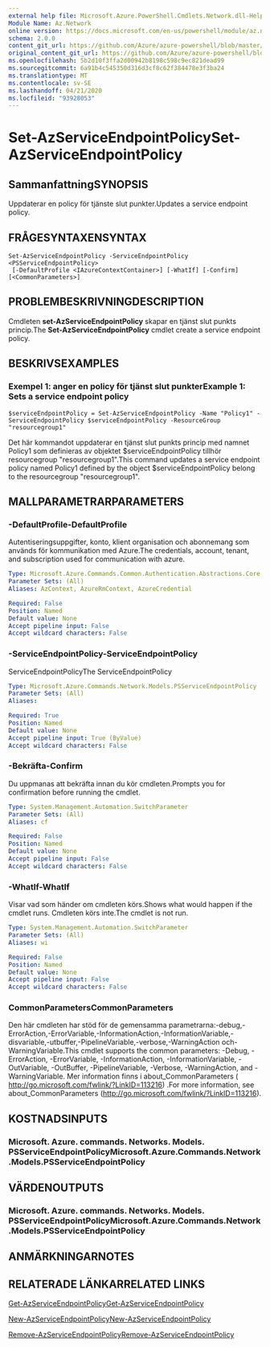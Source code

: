 ```yaml
---
external help file: Microsoft.Azure.PowerShell.Cmdlets.Network.dll-Help.xml
Module Name: Az.Network
online version: https://docs.microsoft.com/en-us/powershell/module/az.network/set-azserviceendpointpolicy
schema: 2.0.0
content_git_url: https://github.com/Azure/azure-powershell/blob/master/src/Network/Network/help/Set-AzServiceEndpointPolicy.md
original_content_git_url: https://github.com/Azure/azure-powershell/blob/master/src/Network/Network/help/Set-AzServiceEndpointPolicy.md
ms.openlocfilehash: 5b2d10f3ffa2d00942b8198c598c9ec821dead99
ms.sourcegitcommit: 6a91b4c545350d316d3cf8c62f384478e3f3ba24
ms.translationtype: MT
ms.contentlocale: sv-SE
ms.lasthandoff: 04/21/2020
ms.locfileid: "93928053"
---
```

# <span data-ttu-id="c1cb3-101">Set-AzServiceEndpointPolicy</span><span class="sxs-lookup"><span data-stu-id="c1cb3-101">Set-AzServiceEndpointPolicy</span></span>

## <span data-ttu-id="c1cb3-102">Sammanfattning</span><span class="sxs-lookup"><span data-stu-id="c1cb3-102">SYNOPSIS</span></span>
<span data-ttu-id="c1cb3-103">Uppdaterar en policy för tjänste slut punkter.</span><span class="sxs-lookup"><span data-stu-id="c1cb3-103">Updates a service endpoint policy.</span></span>

## <span data-ttu-id="c1cb3-104">FRÅGESYNTAXEN</span><span class="sxs-lookup"><span data-stu-id="c1cb3-104">SYNTAX</span></span>

```
Set-AzServiceEndpointPolicy -ServiceEndpointPolicy <PSServiceEndpointPolicy>
 [-DefaultProfile <IAzureContextContainer>] [-WhatIf] [-Confirm] [<CommonParameters>]
```

## <span data-ttu-id="c1cb3-105">PROBLEMBESKRIVNING</span><span class="sxs-lookup"><span data-stu-id="c1cb3-105">DESCRIPTION</span></span>
<span data-ttu-id="c1cb3-106">Cmdleten **set-AzServiceEndpointPolicy** skapar en tjänst slut punkts princip.</span><span class="sxs-lookup"><span data-stu-id="c1cb3-106">The **Set-AzServiceEndpointPolicy** cmdlet create a service endpoint policy.</span></span>

## <span data-ttu-id="c1cb3-107">BESKRIVS</span><span class="sxs-lookup"><span data-stu-id="c1cb3-107">EXAMPLES</span></span>

### <span data-ttu-id="c1cb3-108">Exempel 1: anger en policy för tjänst slut punkter</span><span class="sxs-lookup"><span data-stu-id="c1cb3-108">Example 1: Sets a service endpoint policy</span></span>
```
$serviceEndpointPolicy = Set-AzServiceEndpointPolicy -Name "Policy1" -ServiceEndpointPolicy $serviceEndpointPolicy -ResourceGroup "resourcegroup1"
```

<span data-ttu-id="c1cb3-109">Det här kommandot uppdaterar en tjänst slut punkts princip med namnet Policy1 som definieras av objektet $serviceEndpointPolicy tillhör resourcegroup "resourcegroup1".</span><span class="sxs-lookup"><span data-stu-id="c1cb3-109">This command updates a service endpoint policy named Policy1 defined by the object $serviceEndpointPolicy belong to the resourcegroup "resourcegroup1".</span></span>

## <span data-ttu-id="c1cb3-110">MALLPARAMETRAR</span><span class="sxs-lookup"><span data-stu-id="c1cb3-110">PARAMETERS</span></span>

### <span data-ttu-id="c1cb3-111">-DefaultProfile</span><span class="sxs-lookup"><span data-stu-id="c1cb3-111">-DefaultProfile</span></span>
<span data-ttu-id="c1cb3-112">Autentiseringsuppgifter, konto, klient organisation och abonnemang som används för kommunikation med Azure.</span><span class="sxs-lookup"><span data-stu-id="c1cb3-112">The credentials, account, tenant, and subscription used for communication with azure.</span></span>

```yaml
Type: Microsoft.Azure.Commands.Common.Authentication.Abstractions.Core.IAzureContextContainer
Parameter Sets: (All)
Aliases: AzContext, AzureRmContext, AzureCredential

Required: False
Position: Named
Default value: None
Accept pipeline input: False
Accept wildcard characters: False
```

### <span data-ttu-id="c1cb3-113">-ServiceEndpointPolicy</span><span class="sxs-lookup"><span data-stu-id="c1cb3-113">-ServiceEndpointPolicy</span></span>
<span data-ttu-id="c1cb3-114">ServiceEndpointPolicy</span><span class="sxs-lookup"><span data-stu-id="c1cb3-114">The ServiceEndpointPolicy</span></span>

```yaml
Type: Microsoft.Azure.Commands.Network.Models.PSServiceEndpointPolicy
Parameter Sets: (All)
Aliases:

Required: True
Position: Named
Default value: None
Accept pipeline input: True (ByValue)
Accept wildcard characters: False
```

### <span data-ttu-id="c1cb3-115">-Bekräfta</span><span class="sxs-lookup"><span data-stu-id="c1cb3-115">-Confirm</span></span>
<span data-ttu-id="c1cb3-116">Du uppmanas att bekräfta innan du kör cmdleten.</span><span class="sxs-lookup"><span data-stu-id="c1cb3-116">Prompts you for confirmation before running the cmdlet.</span></span>

```yaml
Type: System.Management.Automation.SwitchParameter
Parameter Sets: (All)
Aliases: cf

Required: False
Position: Named
Default value: None
Accept pipeline input: False
Accept wildcard characters: False
```

### <span data-ttu-id="c1cb3-117">-WhatIf</span><span class="sxs-lookup"><span data-stu-id="c1cb3-117">-WhatIf</span></span>
<span data-ttu-id="c1cb3-118">Visar vad som händer om cmdleten körs.</span><span class="sxs-lookup"><span data-stu-id="c1cb3-118">Shows what would happen if the cmdlet runs.</span></span> <span data-ttu-id="c1cb3-119">Cmdleten körs inte.</span><span class="sxs-lookup"><span data-stu-id="c1cb3-119">The cmdlet is not run.</span></span>

```yaml
Type: System.Management.Automation.SwitchParameter
Parameter Sets: (All)
Aliases: wi

Required: False
Position: Named
Default value: None
Accept pipeline input: False
Accept wildcard characters: False
```

### <span data-ttu-id="c1cb3-120">CommonParameters</span><span class="sxs-lookup"><span data-stu-id="c1cb3-120">CommonParameters</span></span>
<span data-ttu-id="c1cb3-121">Den här cmdleten har stöd för de gemensamma parametrarna:-debug,-ErrorAction,-ErrorVariable,-InformationAction,-InformationVariable,-disvariable,-utbuffer,-PipelineVariable,-verbose,-WarningAction och-WarningVariable.</span><span class="sxs-lookup"><span data-stu-id="c1cb3-121">This cmdlet supports the common parameters: -Debug, -ErrorAction, -ErrorVariable, -InformationAction, -InformationVariable, -OutVariable, -OutBuffer, -PipelineVariable, -Verbose, -WarningAction, and -WarningVariable.</span></span> <span data-ttu-id="c1cb3-122">Mer information finns i about_CommonParameters ( http://go.microsoft.com/fwlink/?LinkID=113216) .</span><span class="sxs-lookup"><span data-stu-id="c1cb3-122">For more information, see about_CommonParameters (http://go.microsoft.com/fwlink/?LinkID=113216).</span></span>

## <span data-ttu-id="c1cb3-123">KOSTNADS</span><span class="sxs-lookup"><span data-stu-id="c1cb3-123">INPUTS</span></span>

### <span data-ttu-id="c1cb3-124">Microsoft. Azure. commands. Networks. Models. PSServiceEndpointPolicy</span><span class="sxs-lookup"><span data-stu-id="c1cb3-124">Microsoft.Azure.Commands.Network.Models.PSServiceEndpointPolicy</span></span>

## <span data-ttu-id="c1cb3-125">VÄRDEN</span><span class="sxs-lookup"><span data-stu-id="c1cb3-125">OUTPUTS</span></span>

### <span data-ttu-id="c1cb3-126">Microsoft. Azure. commands. Networks. Models. PSServiceEndpointPolicy</span><span class="sxs-lookup"><span data-stu-id="c1cb3-126">Microsoft.Azure.Commands.Network.Models.PSServiceEndpointPolicy</span></span>

## <span data-ttu-id="c1cb3-127">ANMÄRKNINGAR</span><span class="sxs-lookup"><span data-stu-id="c1cb3-127">NOTES</span></span>

## <span data-ttu-id="c1cb3-128">RELATERADE LÄNKAR</span><span class="sxs-lookup"><span data-stu-id="c1cb3-128">RELATED LINKS</span></span>

[<span data-ttu-id="c1cb3-129">Get-AzServiceEndpointPolicy</span><span class="sxs-lookup"><span data-stu-id="c1cb3-129">Get-AzServiceEndpointPolicy</span></span>](./Get-AzServiceEndpointPolicy.md)

[<span data-ttu-id="c1cb3-130">New-AzServiceEndpointPolicy</span><span class="sxs-lookup"><span data-stu-id="c1cb3-130">New-AzServiceEndpointPolicy</span></span>](./New-AzServiceEndpointPolicy.md)

[<span data-ttu-id="c1cb3-131">Remove-AzServiceEndpointPolicy</span><span class="sxs-lookup"><span data-stu-id="c1cb3-131">Remove-AzServiceEndpointPolicy</span></span>](./Remove-AzServiceEndpointPolicy.md)
